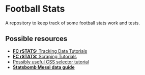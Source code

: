 # Football Stats

A repository to keep track of some football stats work and tests.

## Possible resources

* [**FC rSTATS:** Tracking Data Tutorials](https://github.com/FCrSTATS/TrackingDataTutorials)
* [**FC rSTATS:** Scraping Tutorials](https://github.com/FCrSTATS/ScrapingTutorials)
* [Possibly useful CSS selector tutorial](http://flukeout.github.io/)
* [**Statsbomb Messi data guide**](https://statsbomb.com/2019/07/messi-data-release-part-1-working-with-statsbomb-data-in-r/)
